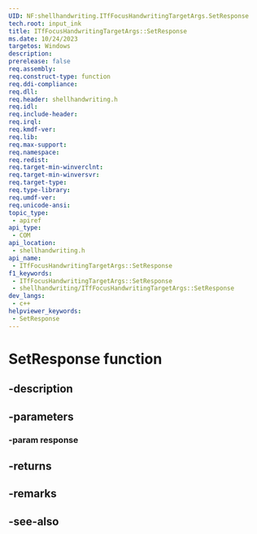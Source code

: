 ```yaml
---
UID: NF:shellhandwriting.ITfFocusHandwritingTargetArgs.SetResponse
tech.root: input_ink
title: ITfFocusHandwritingTargetArgs::SetResponse
ms.date: 10/24/2023
targetos: Windows
description: 
prerelease: false
req.assembly: 
req.construct-type: function
req.ddi-compliance: 
req.dll: 
req.header: shellhandwriting.h
req.idl: 
req.include-header: 
req.irql: 
req.kmdf-ver: 
req.lib: 
req.max-support: 
req.namespace: 
req.redist: 
req.target-min-winverclnt: 
req.target-min-winversvr: 
req.target-type: 
req.type-library: 
req.umdf-ver: 
req.unicode-ansi: 
topic_type:
 - apiref
api_type:
 - COM
api_location:
 - shellhandwriting.h
api_name:
 - ITfFocusHandwritingTargetArgs::SetResponse
f1_keywords:
 - ITfFocusHandwritingTargetArgs::SetResponse
 - shellhandwriting/ITfFocusHandwritingTargetArgs::SetResponse
dev_langs:
 - c++
helpviewer_keywords:
 - SetResponse
---
```


# SetResponse function

## -description

## -parameters

### -param response

## -returns

## -remarks

## -see-also

